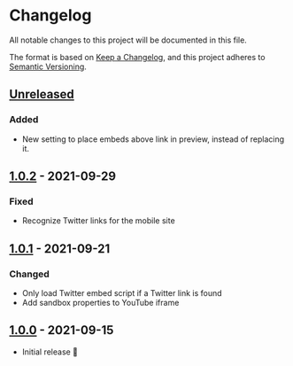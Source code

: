 # Changelog

All notable changes to this project will be documented in this file.

The format is based on [Keep a Changelog](https://keepachangelog.com/en/1.0.0/),
and this project adheres to [Semantic Versioning](https://semver.org/spec/v2.0.0.html).

## [Unreleased]

### Added

- New setting to place embeds above link in preview, instead of replacing it.

## [1.0.2] - 2021-09-29

### Fixed

- Recognize Twitter links for the mobile site

## [1.0.1] - 2021-09-21

### Changed

- Only load Twitter embed script if a Twitter link is found
- Add sandbox properties to YouTube iframe

## [1.0.0] - 2021-09-15

- Initial release 🎉

[unreleased]: https://github.com/samwarnick/obsidian-simple-embeds/compare/1.0.2...HEAD
[1.0.2]: https://github.com/samwarnick/obsidian-simple-embeds/compare/1.0.1...1.0.2
[1.0.1]: https://github.com/samwarnick/obsidian-simple-embeds/compare/1.0.0...1.0.1
[1.0.0]: https://github.com/samwarnick/obsidian-simple-embeds/releases/tag/1.0.0